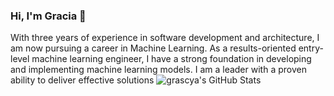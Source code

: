 ### Hi, I'm Gracia 👋

With three years of experience in software development and architecture, I am now pursuing a career in Machine Learning. 
As a results-oriented entry-level machine learning engineer, I have a strong foundation in developing and implementing machine learning models. 
I am a leader with a proven ability to deliver effective solutions
<img src="https://github-readme-stats.vercel.app/api?username=grascya&theme=default&show_icons=true&hide_border=true&count_private=true" alt="grascya's GitHub Stats" />

